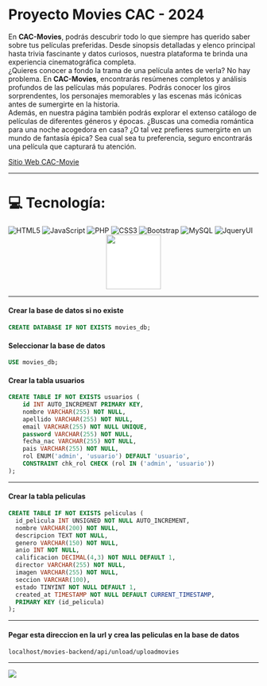 # Proyecto Movies CAC - 2024

En <b>CAC-Movies</b>, podrás descubrir todo lo que siempre has querido saber sobre tus películas preferidas. Desde sinopsis detalladas y elenco principal hasta trivia fascinante y datos curiosos, nuestra plataforma te brinda una experiencia cinematográfica completa.<br>¿Quieres conocer a fondo la trama de una película antes de verla? No hay problema. En <b>CAC-Movies</b>, encontrarás resúmenes completos y análisis profundos de las películas más populares. Podrás conocer los giros sorprendentes, los personajes memorables y las escenas más icónicas antes de sumergirte en la historia.<br>Además, en nuestra página también podrás explorar el extenso catálogo de películas de diferentes géneros y épocas. ¿Buscas una comedia romántica para una noche acogedora en casa? ¿O tal vez prefieres sumergirte en un mundo de fantasía épica? Sea cual sea tu preferencia, seguro encontrarás una película que capturará tu atención.

[Sitio Web CAC-Movie](https://lea-2024.github.io/proyecto-movies/)

---

# 💻 Tecnología:

![HTML5](https://img.shields.io/badge/html5-%23E34F26.svg?style=for-the-badge&logo=html5&logoColor=white) ![JavaScript](https://img.shields.io/badge/javascript-%23323330.svg?style=for-the-badge&logo=javascript&logoColor=%23F7DF1E) ![PHP](https://img.shields.io/badge/php-%23777BB4.svg?style=for-the-badge&logo=php&logoColor=white) ![CSS3](https://img.shields.io/badge/css3-%231572B6.svg?style=for-the-badge&logo=css3&logoColor=white) ![Bootstrap](https://img.shields.io/badge/bootstrap-%238511FA.svg?style=for-the-badge&logo=bootstrap&logoColor=white) ![MySQL](https://img.shields.io/badge/mysql-4479A1.svg?style=for-the-badge&logo=mysql&logoColor=white) ![JqueryUI](https://1.bp.blogspot.com/-_nEv-jCX7jg/X8CoTKUfaqI/AAAAAAAAClY/BEST8wQxnz48yS2sjMgvRjVEYUTsSfgZQCLcBGAsYHQ/w80-h80/1516245064-1543980323.jpg) <img style="display: block;-webkit-user-select: none;margin: auto;transition: background-color 300ms;width: 110px; background: white;" src="https://cdn.tsldesigns.co.uk/images/data-tables.png"/>

---

#### Crear la base de datos si no existe

```sql
CREATE DATABASE IF NOT EXISTS movies_db;
```

#### Seleccionar la base de datos

```sql
USE movies_db;
```

#### Crear la tabla usuarios

```sql
CREATE TABLE IF NOT EXISTS usuarios (
    id INT AUTO_INCREMENT PRIMARY KEY,
    nombre VARCHAR(255) NOT NULL,
    apellido VARCHAR(255) NOT NULL,
    email VARCHAR(255) NOT NULL UNIQUE,
    password VARCHAR(255) NOT NULL,
    fecha_nac VARCHAR(255) NOT NULL,
    pais VARCHAR(255) NOT NULL,
    rol ENUM('admin', 'usuario') DEFAULT 'usuario',
    CONSTRAINT chk_rol CHECK (rol IN ('admin', 'usuario'))
);
```

---

#### Crear la tabla peliculas

```sql
CREATE TABLE IF NOT EXISTS peliculas (
  id_pelicula INT UNSIGNED NOT NULL AUTO_INCREMENT,
  nombre VARCHAR(200) NOT NULL,
  descripcion TEXT NOT NULL,
  genero VARCHAR(150) NOT NULL,
  anio INT NOT NULL,
  calificacion DECIMAL(4,3) NOT NULL DEFAULT 1,
  director VARCHAR(255) NOT NULL,
  imagen VARCHAR(255) NOT NULL,
  seccion VARCHAR(100),
  estado TINYINT NOT NULL DEFAULT 1,
  created_at TIMESTAMP NOT NULL DEFAULT CURRENT_TIMESTAMP,
  PRIMARY KEY (id_pelicula)
);
```

---

#### Pegar esta direccion en la url y crea las peliculas en la base de datos

```markdown
localhost/movies-backend/api/unload/uploadmovies
```

---

![](https://visitcount.itsvg.in/api?id=cac-movies&icon=1&color=0)
